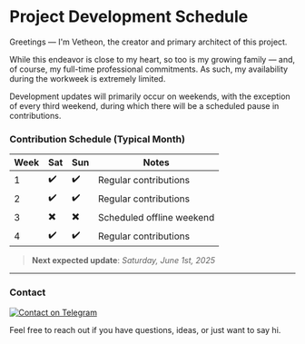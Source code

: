 # Project Development Schedule

Greetings — I'm Vetheon, the creator and primary architect of this project.

While this endeavor is close to my heart, so too is my growing family — and, of course, my full-time professional commitments. As such, my availability during the workweek is extremely limited.

Development updates will primarily occur on weekends, with the exception of every third weekend, during which there will be a scheduled pause in contributions.

### Contribution Schedule (Typical Month)

| Week | Sat | Sun | Notes                    |
|------|-----|-----|--------------------------|
| 1    | ✔️  | ✔️  | Regular contributions     |
| 2    | ✔️  | ✔️  | Regular contributions     |
| 3    | ✖️  | ✖️  | Scheduled offline weekend |
| 4    | ✔️  | ✔️  | Regular contributions     |

> **Next expected update**: _Saturday, June 1st, 2025_

---

### Contact

[![Contact on Telegram](https://img.shields.io/badge/Telegram-Contact%20@Vetheon-blue?logo=telegram)](https://t.me/Vetheon)

Feel free to reach out if you have questions, ideas, or just want to say hi.